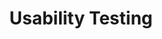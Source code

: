 ---
# This topic lives at
# https://digital.gov/topics/usability-testing

# Topic Title
title: "Usability Testing"

# description — keep it short and clear
summary: ""

# Weight
weight: 1

# For more information on managing topics,
# see https://github.com/GSA/digitalgov.gov/wiki/topics
---